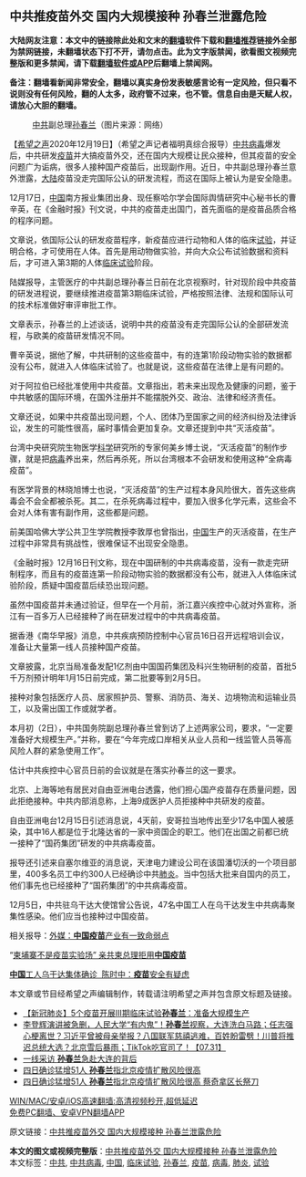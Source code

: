  <h2>中共推疫苗外交 国内大规模接种 孙春兰泄露危险</h2> <p class="notice"><b>大陆网友注意：本文中的链接除此处和文末的<a href="https://github.com/bannedbook/fanqiang" >翻墙</a>软件下载和<a href="https://github.com/killgcd/justmysocks/blob/master/README.md">翻墙推荐</a>链接外全部为禁网链接，未翻墙状态下打不开，请勿点击。此为文字版禁闻，欲看图文视频完整版和更多禁闻，请下载<a href="https://github.com/bannedbook/fanqiang">翻墙软件或APP</a>后翻墙上禁闻网。</p><p>备注：翻墙看新闻非常安全，翻墙以真实身份发表敏感言论有一定风险，但只看不说则没有任何风险，翻的人太多，政府管不过来，也不管。信息自由是天赋人权，请放心大胆的翻墙。</b></p>  <div class="entry"> <figure><figcaption><a href="https://www.bannedbook.org/bnews/tag/%e4%b8%ad%e5%85%b1/" class="st_tag internal_tag" rel="tag" title="标签 中共 下的日志">中共</a>副总理<a href="https://www.bannedbook.org/bnews/tag/%e5%ad%99%e6%98%a5%e5%85%b0/" class="st_tag internal_tag" rel="tag" title="标签 孙春兰 下的日志">孙春兰</a>（图片来源：网络）</figcaption></figure> <p>【<span class='wp_keywordlink_affiliate'><a href="https://www.soundofhope.org" title="希望之声" target="_blank">希望之声</a></span>2020年12月19日】（希望之声记者福明真综合报导）<a href="https://www.bannedbook.org/bnews/tag/%e4%b8%ad%e5%85%b1%e7%97%85%e6%af%92/" class="st_tag internal_tag" rel="tag" title="标签 中共病毒 下的日志">中共病毒</a>爆发后，中共研发<a href="https://www.bannedbook.org/bnews/tag/%e7%96%ab%e8%8b%97/" class="st_tag internal_tag" rel="tag" title="标签 疫苗 下的日志">疫苗</a>并大搞疫苗外交，还在国内大规模让民众接种，但其疫苗的安全问题广为诟病，很多人接种国产疫苗后，出现副作用。近日，中共副总理孙春兰意外泄露，<span class='wp_keywordlink_affiliate'><a href="https://www.bannedbook.org/" title="大陆" target="_blank">大陆</a></span>疫苗没走完国际公认的研发流程，而这在国际上被认为是安全隐患。</p> <p>12月17日，<span class='wp_keywordlink_affiliate'><a href="https://www.bannedbook.org/" title="中国" target="_blank">中国</a></span>南方报业集团出身、现任察哈尔学会国际舆情研究中心秘书长的曹辛英，在《金融时报》刊文说，中共的疫苗走出国门，首先面临的是疫苗品质合格的程序问题。</p> <p>文章说，依国际公认的研发疫苗程序，新疫苗应进行动物和人体的临床<a href="https://www.bannedbook.org/bnews/tag/%E8%AF%95%E9%AA%8C/" class="st_tag internal_tag" rel="tag" title="标签 试验 下的日志">试验</a>，并证明合格，才可使用在人体。首先是用动物做实验，并向大众公布试验数据和资料后，才可进入第3期的人体<a href="https://www.bannedbook.org/bnews/tag/%E4%B8%B4%E5%BA%8A%E8%AF%95%E9%AA%8C/" class="st_tag internal_tag" rel="tag" title="标签 临床试验 下的日志">临床试验</a>阶段。</p> <p>陆媒报导，主管医疗的中共副总理孙春兰日前在北京视察时，针对现阶段中共疫苗的研发进程说，要继续推进疫苗第3期临床试验，严格按照法律、法规和国际认可的技术标准做好审评审批工作。</p> <p>文章表示，孙春兰的上述谈话，说明中共的疫苗没有走完国际公认的全部研发流程，与欧美的疫苗研发情况不同。</p> <p>曹辛英说，据他了解，中共研制的这些疫苗中，有的连第1阶段动物实验的数据都没有公布，就进入人体临床试验了。也就是说，这些疫苗在法律上是有问题的。</p>  <p>对于阿拉伯已经批准使用中共疫苗。文章指出，若未来出现危及健康的问题，鉴于中共敏感的国际环境，在国外注册并不能摆脱外交、政治、法律和经济责任。</p> <p>文章还说，如果中共疫苗出现问题，个人、团体乃至国家之间的经济纠纷及法律诉讼，发生的可能性很高，届时事情会更加复杂。文章还提到中共“灭活疫苗”。</p> <p>台湾中央研究院生物医学<span class='wp_keywordlink'><a href="https://www.bannedbook.org/forum11/topic309.html" title="禁片：“科学”的棍子" target="_blank">科学</a></span>研究所的专家何美乡博士说，“灭活疫苗”的制作步骤，就是把<a href="https://www.bannedbook.org/bnews/tag/%e7%97%85%e6%af%92/" class="st_tag internal_tag" rel="tag" title="标签 病毒 下的日志">病毒</a>养出来，然后再杀死，所以台湾根本不会研发和使用这种“全病毒疫苗”。</p> <p>有医学背景的林晓旭博士也说，“灭活疫苗”的生产过程本身风险很大，首先这些病毒会不会全都被杀死。其二，在杀死病毒过程中，要加入很多化学元素，这些会不会对人体有害有副作用，这些都是问题。</p> <p>前美国哈佛大学公共卫生学院教授李敦厚也曾指出，<a href="https://www.bannedbook.org/bnews/tag/%E4%B8%AD%E5%9B%BD/" class="st_tag internal_tag" rel="tag" title="标签 中国 下的日志">中国</a>生产的灭活疫苗，在生产过程中非常具有挑战性，很难保证不出现安全隐患。</p> <p>《金融时报》12月16日刊文称，现在中国研制的中共病毒疫苗，没有一款走完研制程序，而且有的疫苗连第一阶段动物实验的数据都没有公布，就进入人体临床试验阶段，质疑中国疫苗后续恐出现问题。</p>  <p>虽然中国疫苗并未通过验证，但早在一个月前，浙江嘉兴疾控中心就对外宣称，浙江有一百多万人已经接种了尚在研发过程中的中共病毒疫苗。</p> <p>据香港《南华早报》消息，中共疾病预防控制中心官员16日召开远程培训会议，准备让大量第一线人员接种国产疫苗。</p> <p>文章披露，北京当局准备发配1亿剂由中国国药集团及科兴生物研制的疫苗，首批5千万剂预计明年1月15日前完成，第二批要等到2月5日。</p> <p>接种对象包括医疗人员、居家照护员、警察、消防员、海关、边境物流和运输业员工，以及需出国工作或就学者。</p> <p>本月初（2日），中共国务院副总理孙春兰曾到访了上述两家公司，要求，“一定要准备好大规模生产。”并称，要在“今年完成口岸相关从业人员和一线监管人员等高风险人群的紧急使用工作”。</p> <p>估计中共疾控中心官员日前的会议就是在落实孙春兰的这一要求。</p>  <p>北京、上海等地有居民对自由亚洲电台透露，他们担心国产疫苗存在质量问题，因此拒绝接种。中共内部消息称，上海9成医护人员拒接种中共研发的疫苗。</p> <p>自由亚洲电台12月15日引述消息说，4天前，安哥拉当地传出至少17名中国人被感染，其中16人都是位于北隆达省的一家中资国企的职工。他们在出国之前都已统一接种了“国药集团”研发的中共病毒疫苗。</p> <p>报导还引述来自塞尔维亚的消息说，天津电力建设公司在该国潘切沃的一个项目部里，400多名员工中约300人已经确诊中共<a href="https://www.bannedbook.org/bnews/tag/%e8%82%ba%e7%82%8e/" class="st_tag internal_tag" rel="tag" title="标签 肺炎 下的日志">肺炎</a>。当中包括大批来自国内的员工，他们事先也已经接种了“国药集团”的中共病毒疫苗。</p> <p>12月5日，中共驻乌干达大使馆曾公告说，47名中国工人在乌干达发生中共病毒聚集性感染。他们应当也接种过中国疫苗。</p> <p>相关报导：<a data-ctorig="https://www.soundofhope.org/post/451756" data-cturl="https://www.google.com/url?client=internal-element-cse&amp;cx=007749283119516952101:0iwnfnkwnek&amp;q=https://www.soundofhope.org/post/451756&amp;sa=U&amp;ved=2ahUKEwjir5DXndvtAhWUjeYKHcJ1BfMQFjAAegQIBBAC&amp;usg=AOvVaw0ismX6GE0w87qx_ejeVdCu" href="https://www.google.com/url?client=internal-element-cse&amp;cx=007749283119516952101:0iwnfnkwnek&amp;q=https://www.soundofhope.org/post/451756&amp;sa=U&amp;ved=2ahUKEwjir5DXndvtAhWUjeYKHcJ1BfMQFjAAegQIBBAC&amp;usg=AOvVaw0ismX6GE0w87qx_ejeVdCu" target="_blank">外媒：<b>中国疫苗</b>产业有一致命弱点</a></p> <p>“<a data-ctorig="https://www.soundofhope.org/post/454522" data-cturl="https://www.google.com/url?client=internal-element-cse&amp;cx=007749283119516952101:0iwnfnkwnek&amp;q=https://www.soundofhope.org/post/454522&amp;sa=U&amp;ved=2ahUKEwjir5DXndvtAhWUjeYKHcJ1BfMQFjABegQICRAC&amp;usg=AOvVaw3V3oARF1fqxHpEyu12lOlc" href="https://www.google.com/url?client=internal-element-cse&amp;cx=007749283119516952101:0iwnfnkwnek&amp;q=https://www.soundofhope.org/post/454522&amp;sa=U&amp;ved=2ahUKEwjir5DXndvtAhWUjeYKHcJ1BfMQFjABegQICRAC&amp;usg=AOvVaw3V3oARF1fqxHpEyu12lOlc" target="_blank">柬埔寨不是疫苗实验场” 亲共柬总理拒用<b>中国疫苗</b></a></p>  <p><a data-ctorig="https://www.soundofhope.org/post/451105" data-cturl="https://www.google.com/url?client=internal-element-cse&amp;cx=007749283119516952101:0iwnfnkwnek&amp;q=https://www.soundofhope.org/post/451105&amp;sa=U&amp;ved=2ahUKEwjir5DXndvtAhWUjeYKHcJ1BfMQFjACegQIBxAC&amp;usg=AOvVaw2ygK-M5UVWTg1O3Pp3SduJ" href="https://www.google.com/url?client=internal-element-cse&amp;cx=007749283119516952101:0iwnfnkwnek&amp;q=https://www.soundofhope.org/post/451105&amp;sa=U&amp;ved=2ahUKEwjir5DXndvtAhWUjeYKHcJ1BfMQFjACegQIBxAC&amp;usg=AOvVaw2ygK-M5UVWTg1O3Pp3SduJ" target="_blank"><b>中国</b>工人乌干达集体确诊  陈时中：<b>疫苗</b>安全有疑虑</a></p> <p>本文章或节目经希望之声编辑制作，转载请注明希望之声并包含原文标题及链接。</p> <ul class='op-related-articles' title='相关阅读'> <li><a href='https://www.bannedbook.org/bnews/baitai/20201203/1441539.html' target='_blank'>【新冠肺炎】5个疫苗开展Ⅲ期临床试验<b>孙春兰</b>：准备大规模生产</a></li> <li><a href='https://www.bannedbook.org/bnews/bannedvideo/20200801/1377112.html' target='_blank'>李登辉演讲被急删，人民大学“有内鬼”！<b>孙春兰</b>视察，大连洗白马路；任志强心梗离世？习近平曾被母亲举报？八国联军慈禧逃难，百姓盼雷劈！川普将推迟总统大选？北京雪后暴雨；TikTok吃官司了！【07.31】</a></li> <li><a href='https://www.bannedbook.org/bnews/cbnews/20200731/1372566.html' target='_blank'>一线采访 <b>孙春兰</b>急赴大连的背后</a></li> <li><a href='https://www.bannedbook.org/bnews/baitai/20200615/1344956.html' target='_blank'>四日确诊猛增51人 <b>孙春兰</b>指北京疫情扩散风险很高</a></li> <li><a href='https://www.bannedbook.org/bnews/headline/20200615/1344925.html' target='_blank'>四日确诊猛增51人 <b>孙春兰</b>指北京疫情扩散风险很高 蔡奇拿区长祭刀</a></li> </ul> <p class="texttj"> <a href="https://github.com/bannedbook/fanqiang/wiki/V2ray%E6%9C%BA%E5%9C%BA" target="_blank">WIN/MAC/安卓/iOS高速翻墙:高清视频秒开,超低延迟</a><br/> <a href="https://github.com/bannedbook/fanqiang/wiki/%E7%A6%81%E9%97%BB%E7%BD%91%E5%AE%89%E5%8D%93%E7%BF%BB%E5%A2%99%E6%96%B0%E9%97%BBAPP" target="_blank">免费PC翻墙、安卓VPN翻墙APP</a></p><p>原文链接：<a class="src_link"  href="https://www.soundofhope.org/post/455374" target="_blank">中共推疫苗外交 国内大规模接种 孙春兰泄露危险</a></p><a name='sharetosocial'></a>       <div><b>本文的图文或视频完整版</b>：<a href='https://www.bannedbook.org/bnews/comments/20201220/1451378.html'>中共推疫苗外交 国内大规模接种 孙春兰泄露危险</a></div>  </div><!--END ENTRY--> <div class="postfooter"> <div>本文标签：<a href="https://www.bannedbook.org/bnews/tag/%e4%b8%ad%e5%85%b1/" rel="tag">中共</a>, <a href="https://www.bannedbook.org/bnews/tag/%e4%b8%ad%e5%85%b1%e7%97%85%e6%af%92/" rel="tag">中共病毒</a>, <a href="https://www.bannedbook.org/bnews/tag/%E4%B8%AD%E5%9B%BD/" rel="tag">中国</a>, <a href="https://www.bannedbook.org/bnews/tag/%E4%B8%B4%E5%BA%8A%E8%AF%95%E9%AA%8C/" rel="tag">临床试验</a>, <a href="https://www.bannedbook.org/bnews/tag/%e5%ad%99%e6%98%a5%e5%85%b0/" rel="tag">孙春兰</a>, <a href="https://www.bannedbook.org/bnews/tag/%e7%96%ab%e8%8b%97/" rel="tag">疫苗</a>, <a href="https://www.bannedbook.org/bnews/tag/%e7%97%85%e6%af%92/" rel="tag">病毒</a>, <a href="https://www.bannedbook.org/bnews/tag/%e8%82%ba%e7%82%8e/" rel="tag">肺炎</a>, <a href="https://www.bannedbook.org/bnews/tag/%E8%AF%95%E9%AA%8C/" rel="tag">试验</a></div>  </div><!--END POSTFOOTER--> 